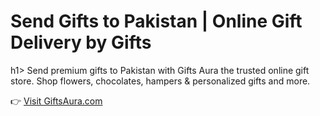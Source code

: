 <h1>Send Gifts to Pakistan | Online Gift Delivery by Gifts</h1>h1>
Send premium gifts to Pakistan with Gifts Aura the trusted online gift store. Shop flowers, chocolates, hampers &amp; personalized gifts and more.

👉 [Visit GiftsAura.com](https://giftsaura.com/)
